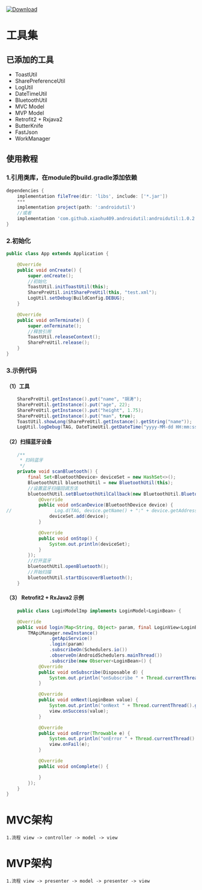 [ ![Download](https://api.bintray.com/packages/hutao409/maven/androidutil/images/download.svg?version=1.0.2) ](https://bintray.com/hutao409/maven/androidutil/1.0.2/link)

# 工具集
## 已添加的工具
+ ToastUtil
+ SharePreferenceUtil
+ LogUtil
+ DateTimeUtil
+ BluetoothUtil
+ MVC Model
+ MVP Model
+ Retrofit2 + Rxjava2
+ ButterKnife
+ FastJson
+ WorkManager

## 使用教程
### 1.引用类库，在module的build.gradle添加依赖
```groovy
dependencies {
    implementation fileTree(dir: 'libs', include: ['*.jar'])
    ***
    implementation project(path: ':androidutil')
    //或者
    implementation 'com.github.xiaohu409.androidutil:androidutil:1.0.2'
}


```
### 2.初始化
```java
public class App extends Application {

    @Override
    public void onCreate() {
        super.onCreate();
        //初始化
        ToastUtil.initToastUtil(this);
        SharePreUtil.initSharePreUtil(this, "test.xml");
        LogUtil.setDebug(BuildConfig.DEBUG);
    }

    @Override
    public void onTerminate() {
        super.onTerminate();
        //释放引用
        ToastUtil.releaseContext();
        SharePreUtil.release();
    }
}
```
### 3.示例代码
#### （1）工具
```java
    SharePreUtil.getInstance().put("name", "胡涛");
    SharePreUtil.getInstance().put("age", 22);
    SharePreUtil.getInstance().put("height", 1.75);
    SharePreUtil.getInstance().put("man", true);
    ToastUtil.showLong(SharePreUtil.getInstance().getString("name"));
    LogUtil.logDebug(TAG, DateTimeUtil.getDateTime("yyyy-MM-dd HH:mm:ss"));
```
#### （2）扫描蓝牙设备
```java
    /**
     * 扫码蓝牙
     */
    private void scanBluetooth() {
        final Set<BluetoothDevice> deviceSet = new HashSet<>();
        BluetoothUtil bluetoothUtil = new BluetoothUtil(this);
        //设置蓝牙扫描回调方法
        bluetoothUtil.setBluetoothUtilCallback(new BluetoothUtil.BluetoothUtilCallback() {
            @Override
            public void onScanDevice(BluetoothDevice device) {
//                Log.d(TAG, device.getName() + ":" + device.getAddress());
                deviceSet.add(device);
            }

            @Override
            public void onStop() {
                System.out.println(deviceSet);
            }
        });
        //打开蓝牙
        bluetoothUtil.openBluetooth();
        //开始扫描
        bluetoothUtil.startDiscoverBluetooth();
    }
```
#### （3） Retrofit2 + RxJava2 示例
```java
    public class LoginModelImp implements LoginModel<LoginBean> {

    @Override
    public void login(Map<String, Object> param, final LoginView<LoginBean> view) {
        TMApiManager.newInstance()
                .getApiService()
                .login(param)
                .subscribeOn(Schedulers.io())
                .observeOn(AndroidSchedulers.mainThread())
                .subscribe(new Observer<LoginBean>() {
            @Override
            public void onSubscribe(Disposable d) {
                System.out.println("onSubscribe " + Thread.currentThread().getName());
            }

            @Override
            public void onNext(LoginBean value) {
                System.out.println("onNext " + Thread.currentThread().getName());
                view.onSuccess(value);
            }

            @Override
            public void onError(Throwable e) {
                System.out.println("onError " + Thread.currentThread().getName());
                view.onFail(e);
            }

            @Override
            public void onComplete() {

            }
        });
    }
}
```
# MVC架构
    1.流程 view -> controller -> model -> view
    
# MVP架构
    1.流程 view -> presenter -> model -> presenter -> view

